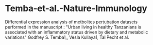 # Temba-et-al.-Nature-Immunology

Differential expression analysis of metbolites pertubation datasets performed in the manuscript : "Urban living in healthy Tanzanians is associated with an inflammatory status driven by dietary and metabolic variations"  Godfrey S. Temba1,, Vesla Kullaya1, Tal Pecht et al. 
